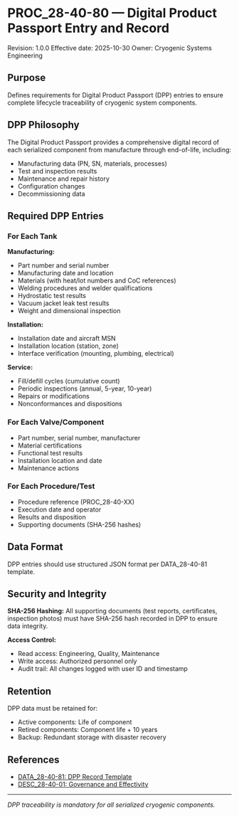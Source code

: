 # PROC_28-40-80 — Digital Product Passport Entry and Record

Revision: 1.0.0
Effective date: 2025-10-30
Owner: Cryogenic Systems Engineering

## Purpose

Defines requirements for Digital Product Passport (DPP) entries to ensure complete lifecycle traceability of cryogenic system components.

## DPP Philosophy

The Digital Product Passport provides a comprehensive digital record of each serialized component from manufacture through end-of-life, including:
- Manufacturing data (PN, SN, materials, processes)
- Test and inspection results
- Maintenance and repair history
- Configuration changes
- Decommissioning data

## Required DPP Entries

### For Each Tank

**Manufacturing:**
- Part number and serial number
- Manufacturing date and location
- Materials (with heat/lot numbers and CoC references)
- Welding procedures and welder qualifications
- Hydrostatic test results
- Vacuum jacket leak test results
- Weight and dimensional inspection

**Installation:**
- Installation date and aircraft MSN
- Installation location (station, zone)
- Interface verification (mounting, plumbing, electrical)

**Service:**
- Fill/defill cycles (cumulative count)
- Periodic inspections (annual, 5-year, 10-year)
- Repairs or modifications
- Nonconformances and dispositions

### For Each Valve/Component

- Part number, serial number, manufacturer
- Material certifications
- Functional test results
- Installation location and date
- Maintenance actions

### For Each Procedure/Test

- Procedure reference (PROC_28-40-XX)
- Execution date and operator
- Results and disposition
- Supporting documents (SHA-256 hashes)

## Data Format

DPP entries should use structured JSON format per DATA_28-40-81 template.

## Security and Integrity

**SHA-256 Hashing:**
All supporting documents (test reports, certificates, inspection photos) must have SHA-256 hash recorded in DPP to ensure data integrity.

**Access Control:**
- Read access: Engineering, Quality, Maintenance
- Write access: Authorized personnel only
- Audit trail: All changes logged with user ID and timestamp

## Retention

DPP data must be retained for:
- Active components: Life of component
- Retired components: Component life + 10 years
- Backup: Redundant storage with disaster recovery

## References

- [DATA_28-40-81: DPP Record Template](DATA_28-40-81_Record-Template.csv)
- [DESC_28-40-01: Governance and Effectivity](../01-GENERAL/DESC_28-40-01_Scope-Governance-And-Effectivity.md)

---

*DPP traceability is mandatory for all serialized cryogenic components.*
